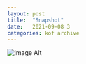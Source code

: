 ```yaml
---
layout:	post
title:	"Snapshot"
date:	2021-09-08 3
categories:	kof archive
---
```


![Image Alt](https://k0f.github.io/assets/2021-09-08-161716.jpg)